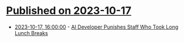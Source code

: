 # [Published on 2023-10-17](index.md)

* [2023-10-17, 16:00:00](https://slashdot.org/story/23/10/17/1346213/ai-developer-punishes-staff-who-took-long-lunch-breaks?utm_source=rss1.0mainlinkanon&utm_medium=feed) - [AI Developer Punishes Staff Who Took Long Lunch Breaks](https://slashdot.org/story/23/10/17/1346213/ai-developer-punishes-staff-who-took-long-lunch-breaks?utm_source=rss1.0mainlinkanon&utm_medium=feed)
